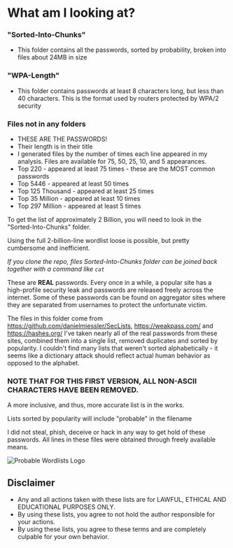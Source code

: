 # What am I looking at?

### "Sorted-Into-Chunks"
  * This folder contains all the passwords, sorted by probability, broken into files about 24MB in size
### "WPA-Length" 
  * This folder contains passwords at least 8 characters long, but less than 40 characters. This is the format used by routers protected by WPA/2 security
### Files not in any folders
  * THESE ARE THE PASSWORDS!  
  * Their length is in their title
  * I generated files by the number of times each line appeared in my analysis. Files are available for 75, 50, 25, 10, and 5 appearances.
  * Top 220 - appeared at least 75 times - these are the MOST common passwords
  * Top 5446 - appeared at least 50 times
  * Top 125 Thousand - appeared at least 25 times
  * Top 35 Million - appeared at least 10 times
  * Top 297 Million - appeared at least 5 times
  
  To get the list of approximately 2 Billion, you will need to look in the "Sorted-Into-Chunks" folder.
  
  Using the full 2-billion-line wordlist loose is possible, but pretty cumbersome and inefficient.
  
  *If you clone the repo, files Sorted-Into-Chunks folder can be joined back together with a command like `cat`*

These are **REAL** passwords. Every once in a while, a popular site has a high-profile security leak and passwords are released freely across the internet.
Some of these passwords can be found on aggregator sites where they are separated from usernames to protect the unfortunate victim.

The files in this folder come from https://github.com/danielmiessler/SecLists, https://weakpass.com/ and https://hashes.org/
I've taken nearly all of the real passwords from these sites, combined them into a single list, removed duplicates and sorted by popularity. I couldn't find many lists that weren't sorted alphabetically - it seems like a dictionary attack should reflect actual human behavior as opposed to the alphabet.

### NOTE THAT FOR THIS FIRST VERSION, ALL NON-ASCII CHARACTERS HAVE BEEN REMOVED.
A more inclusive, and thus, more accurate list is in the works.

Lists sorted by popularity will include "probable" in the filename

I did not steal, phish, deceive or hack in any way to get hold of these passwords. 
All lines in these files were obtained through freely available means. 

![Probable Wordlists Logo](https://raw.githubusercontent.com/berzerk0/Probable-Wordlists/master/Probable_Wordlist_Logo.png)


## Disclaimer
 + Any and all actions taken with these lists are for LAWFUL, ETHICAL AND EDUCATIONAL PURPOSES ONLY.
 + By using these lists, you agree to not hold the author responsible for your actions.
 + By using these lists, you agree to these terms and are completely culpable for your own behavior.

